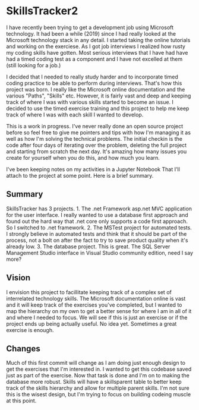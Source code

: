 # SkillsTracker2
I have recently been trying to get a development job using Microsoft technology.  It had been a while (2019) 
since I had really looked at the Microsoft technology stack in any detail.  I started taking the online tutorials
and working on the exerciese.  As I got job interviews I realized how rusty my coding skills have gotten.  Most
serious interviews that I have had have had a timed coding test as a component and I have not excelled at them 
(still looking for a job.)  

I decided that I needed to really study harder and to incorporate timed coding practice to be able to perform during interviews.
That's how this project was born.  I really like the Microsoft online documentation and the various "Paths", "Skills" etc.
However, it is fairly vast and deep and keeping track of where I was with various skills started to become an issue.  I decided
to use the timed exercise training and this project to help me keep track of where I was with each skill I wanted to develop.

This is a work in progress.  I've never really done an open source project before so feel free to give me pointers and tips
with how I'm managing it as well as how I'm solving the technical problems.  The initial checkin is the code after four days
of iterating over the problem, deleting the full project and starting from scratch the next day.  It's amazing how many issues
you create for yourself when you do this, and how much you learn.

I've been keeping notes on my activities in a Jupyter Notebook  That I'll attach to the project at some point.  Here is a brief 
summary.

## Summary
SkillsTracker has 3 projects.
	1. The .net Framework asp.net MVC application for the user interface.  I really wanted to use a database first approach and found 
out the hard way that .net core only supports a code first approach.  So I switched to .net framework.
	2. The MSTest project for automated tests.  I strongly believe in automated tests and think that it should be part of the 
process, not a bolt on after the fact to try to save product quality when it's already low.
	3. The database project.  This is great.  The SQL Server Management Studio interface in Visual Studio community edition, 
need I say more?

## Vision
I envision this project to facillitate keeping track of a complex set of interrelated technology skills.  The Microsoft
documentation online is vast and it will keep track of the exercises you've completed, but I wanted to map the hierarchy
on my own to get a better sense for where I am in all of it and where I needed to focus.  We will see if this is
just an exercise or if the project ends up being actually useful.  No idea yet.  Sometimes a great exercise is enough.


## Changes
Much of this first commit will change as I am doing just enough design to get the exercises that 
I'm interested in.  I wanted to get this codebase saved just as part of the exercise.  Now that task
is done and I'm on to making the database more robust.  Skills will have a skillsparent table to
better keep track of the skills hierarchy and allow for multiple parent skills.  I'm not sure this
is the wisest design, but I'm trying to focus on building codeing muscle at this point.